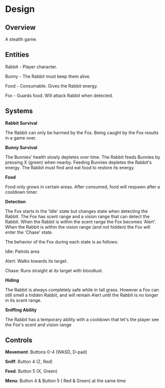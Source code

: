 # Design

## Overview

A stealth game.

## Entities

Rabbit - Player character.

Bunny - The Rabbit must keep them alive.

Food - Consumable. Gives the Rabbit energy.

Fox - Guards food. Will attack Rabbit when detected.

## Systems

**Rabbit Survival**

The Rabbit can only be harmed by the Fox. Being caught by the Fox results in a game over.

**Bunny Survival**

The Bunnies' health slowly depletes over time. The Rabbit feeds Bunnies by pressing X (green) when nearby. Feeding Bunnies depletes the Rabbit's energy. The Rabbit must find and eat food to restore its energy.

**Food**

Food only grows in certain areas. After consumed, food will respawn after a cooldown timer.

**Detection**

The Fox starts in the 'Idle' state but changes state when detecting the Rabbit. The Fox has scent range and a vision range that can detect the Rabbit. When the Rabbit is within the scent range the Fox becomes 'Alert'. When the Rabbit is within the vision range (and not hidden) the Fox will enter the 'Chase' state.

The behavior of the Fox during each state is as follows:

Idle: Patrols area

Alert: Walks towards its target.

Chase: Runs straight at its target with bloodlust.

**Hiding**

The Rabbit is always completely safe while in tall grass. However a Fox can still smell a hidden Rabbit, and will remain Alert until the Rabbit is no longer in its scent range.

**Sniffing Ability**

The Rabbit has a temporary ability with a cooldown that let's the player see the Fox's scent and vision range

## Controls

**Movement**: Buttons 0-4 (WASD, D-pad)

**Sniff**: Button 4 (Z, Red)

**Feed**: Button 5 (X, Green)

**Menu**: Button 4 & Button 5 ( Red & Green) at the same time

